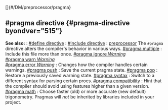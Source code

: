 []{#/DM/preprocessor/pragma}
  ## #pragma directive {#pragma-directive byondver="515"}
  **See also:**
  :   [#define directive](ref/DM/preprocessor/define)
  :   [#include directive](ref/DM/preprocessor/include)
  :   [preprocessor](ref/DM/preprocessor)
  The `#pragma` directive alters the compiler\'s behavior in various ways.
  [#pragma multiple](ref/DM/preprocessor/pragma/multiple)
  :   Include this file more than once.
  [#pragma ignore *Warning*](ref/DM/preprocessor/pragma/warn)\
  [#pragma warn *Warning*](ref/DM/preprocessor/pragma/warn)\
  [#pragma error *Warning*](ref/DM/preprocessor/pragma/warn)
  :   Changes how the compiler handles certain warnings.
  [#pragma push](ref/DM/preprocessor/pragma/push)
  :   Save the current pragma state.
  [#pragma pop](ref/DM/preprocessor/pragma/push)
  :   Restore a previously saved warning state.
  [#pragma syntax](ref/DM/preprocessor/pragma/syntax)
  :   Switch to a different syntax for parsing certain procs.
  [#pragma compatibility](ref/DM/preprocessor/pragma/compatibility)
  :   Hint that the compiler should avoid using features higher than a
      given version.
  [#pragma math](ref/DM/preprocessor/pragma/math)
  :   Choose faster (old) or more accurate (new default) trigonometry.
  Pragmas will *not* be inherited by libraries included in your project.